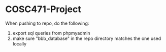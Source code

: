 # COSC471-Project

When pushing to repo, do the following:
1. export sql queries from phpmyadmin
2. make sure "bbb_database" in the repo directory matches the one used locally
